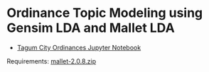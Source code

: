 # Ordinance Topic Modeling using Gensim LDA and Mallet LDA

- <a href="https://nbviewer.jupyter.org/github/crorsavir54/Ordinances_LDA/blob/main/LDA-TAGUM.ipynb" target="_blank">Tagum City Ordinances Jupyter Notebook</a>

Requirements: <a href="http://mallet.cs.umass.edu/dist/mallet-2.0.8.zip" target="_blank">mallet-2.0.8.zip</a>